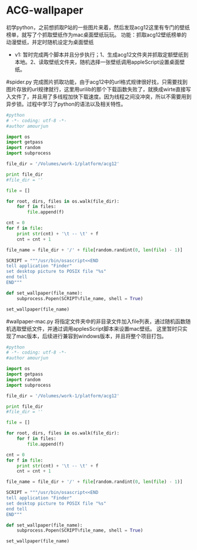 # ACG-wallpaper
初学python，之前想抓取P站的一些图片来着，然后发现acg12这里有专门的壁纸榜单，就写了个抓取壁纸作为mac桌面壁纸玩玩。
功能：抓取acg12壁纸榜单的动漫壁纸，并定时随机设定为桌面壁纸

 - v1: 暂时完成两个脚本并且分步执行；1、生成acg12文件夹并抓取定额壁纸到本地。2、读取壁纸文件夹，随机选择一张壁纸调用appleScript设置桌面壁纸。


#spider.py
完成图片抓取功能，由于acg12中的url格式规律很好找，只需要找到图片存放的url规律就行，这里用urilib的那个下载函数失败了，就换成wirte直接写入文件了，并且用了多线程加快下载速度。因为线程之间没冲突，所以不需要用到异步锁。过程中学习了python的语法以及相关特性。
```python { .theme-legacy }
#python
# -*- coding: utf-8 -*-
#author amourjun

import os
import getpass
import random
import subprocess

file_dir = '/Volumes/work-1/platform/acg12'

print file_dir
#file_dir = ''

file = []

for root, dirs, files in os.walk(file_dir):
    for f in files:
        file.append(f)

cnt = 0
for f in file:
    print str(cnt) + '\t -- \t' + f
    cnt = cnt + 1

file_name = file_dir + '/' + file[random.randint(0, len(file) - 1)]

SCRIPT = """/usr/bin/osascript<<END
tell application "Finder"
set desktop picture to POSIX file "%s"
end tell
END"""

def set_wallpaper(file_name):
    subprocess.Popen(SCRIPT%file_name, shell = True)

set_wallpaper(file_name)
```


#wallpaper-mac.py
将指定文件夹中的非目录文件加入file列表，通过随机函数随机选取壁纸文件，并通过调用applesScript脚本来设置mac壁纸。
这里暂时只实现了mac版本，后续进行兼容到windows版本，并且将整个项目打包。
```python { .theme-legacy }
#python
# -*- coding: utf-8 -*-
#author amourjun

import os
import getpass
import random
import subprocess

file_dir = '/Volumes/work-1/platform/acg12'

print file_dir
#file_dir = ''

file = []

for root, dirs, files in os.walk(file_dir):
    for f in files:
        file.append(f)

cnt = 0
for f in file:
    print str(cnt) + '\t -- \t' + f
    cnt = cnt + 1

file_name = file_dir + '/' + file[random.randint(0, len(file) - 1)]

SCRIPT = """/usr/bin/osascript<<END
tell application "Finder"
set desktop picture to POSIX file "%s"
end tell
END"""

def set_wallpaper(file_name):
    subprocess.Popen(SCRIPT%file_name, shell = True)

set_wallpaper(file_name)
```
